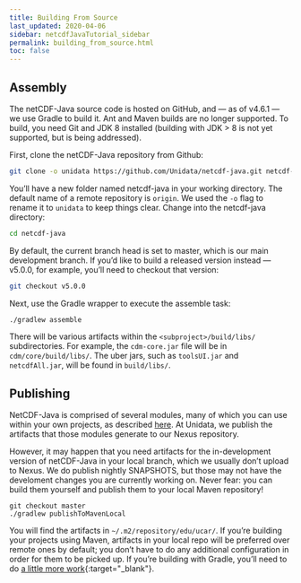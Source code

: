 ```yaml
---
title: Building From Source
last_updated: 2020-04-06
sidebar: netcdfJavaTutorial_sidebar
permalink: building_from_source.html
toc: false
---
```


## Assembly

The netCDF-Java source code is hosted on GitHub, and — as of v4.6.1 — we use Gradle to build it.
Ant and Maven builds are no longer supported.
To build, you need Git and JDK 8 installed (building with JDK > 8 is not yet supported, but is being addressed).

First, clone the netCDF-Java repository from Github:

~~~bash
git clone -o unidata https://github.com/Unidata/netcdf-java.git netcdf-java
~~~

You’ll have a new folder named netcdf-java in your working directory.
The default name of a remote repository is `origin`.
We used the `-o` flag to rename it to `unidata` to keep things clear.
Change into the netcdf-java directory:

~~~bash
cd netcdf-java
~~~

By default, the current branch head is set to master, which is our main development branch.
If you’d like to build a released version instead — v5.0.0, for example, you’ll need to checkout that version:

~~~bash
git checkout v5.0.0
~~~

Next, use the Gradle wrapper to execute the assemble task:

~~~bash
./gradlew assemble
~~~

There will be various artifacts within the `<subproject>/build/libs/` subdirectories.
For example, the `cdm-core.jar` file will be in `cdm/core/build/libs/`.
The uber jars, such as `toolsUI.jar` and `netcdfAll.jar`, will be found in `build/libs/`.

## Publishing

NetCDF-Java is comprised of several modules, many of which you can use within your own projects, as described [here](using_netcdf_java_artifacts.html).
At Unidata, we publish the artifacts that those modules generate to our Nexus repository.

However, it may happen that you need artifacts for the in-development version of netCDF-Java in your local branch, which we usually don’t upload to Nexus.
We do publish nightly SNAPSHOTS, but those may not have the develoment changes you are currently working on. 
Never fear: you can build them yourself and publish them to your local Maven repository!

~~~
git checkout master
./gradlew publishToMavenLocal
~~~

You will find the artifacts in `~/.m2/repository/edu/ucar/`.
If you’re building your projects using Maven, artifacts in your local repo will be preferred over remote ones by default; you don’t have to do any additional configuration in order for them to be picked up.
If you’re building with Gradle, you’ll need to do [a little more work](https://docs.gradle.org/current/userguide/declaring_repositories.html#sub:maven_local){:target="_blank"}.

